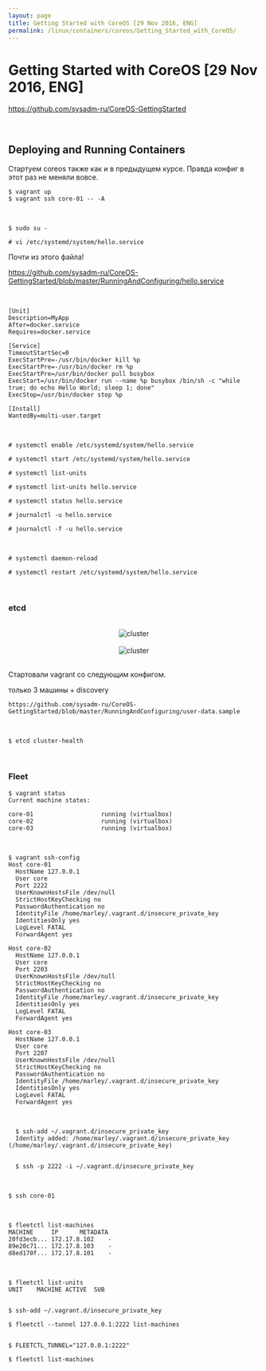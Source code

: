 ```yaml
---
layout: page
title: Getting Started with CoreOS [29 Nov 2016, ENG]
permalink: /linux/containers/coreos/Getting_Started_with_CoreOS/
---
```



# Getting Started with CoreOS [29 Nov 2016, ENG]


https://github.com/sysadm-ru/CoreOS-GettingStarted


<br/>

## Deploying and Running Containers


Стартуем coreos также как и в предыдущем курсе.
Правда конфиг в этот раз не меняли вовсе.


    $ vagrant up
    $ vagrant ssh core-01 -- -A

<br/>

    $ sudo su -

    # vi /etc/systemd/system/hello.service

Почти из этого файла!

https://github.com/sysadm-ru/CoreOS-GettingStarted/blob/master/RunningAndConfiguring/hello.service

<br/>


    [Unit]
    Description=MyApp
    After=docker.service
    Requires=docker.service

    [Service]
    TimeoutStartSec=0
    ExecStartPre=-/usr/bin/docker kill %p
    ExecStartPre=-/usr/bin/docker rm %p
    ExecStartPre=/usr/bin/docker pull busybox
    ExecStart=/usr/bin/docker run --name %p busybox /bin/sh -c "while true; do echo Hello World; sleep 1; done"
    ExecStop=/usr/bin/docker stop %p

    [Install]
    WantedBy=multi-user.target


<br/>

    # systemctl enable /etc/systemd/system/hello.service

    # systemctl start /etc/systemd/system/hello.service

    # systemctl list-units

    # systemctl list-units hello.service

    # systemctl status hello.service

    # journalctl -u hello.service

    # journalctl -f -u hello.service

<br/>

    # systemctl daemon-reload

    # systemctl restart /etc/systemd/system/hello.service

<br/>

### etcd


<br/>

<div align="center">
    <img src="//files.sysadm.ru/img/linux/containers/coreos/getting_started_with_coreos/pic1.png" border="0" alt="cluster">
</div>

<br/>

<div align="center">
    <img src="//files.sysadm.ru/img/linux/containers/coreos/getting_started_with_coreos/pic2.png" border="0" alt="cluster">
</div>

<br/>


Стартовали vagrant со следующим конфигом.

только 3 машины + discovery

    https://github.com/sysadm-ru/CoreOS-GettingStarted/blob/master/RunningAndConfiguring/user-data.sample

<br/>

    $ etcd cluster-health



<br/>

### Fleet



    $ vagrant status
    Current machine states:

    core-01                   running (virtualbox)
    core-02                   running (virtualbox)
    core-03                   running (virtualbox)

<br/>

    $ vagrant ssh-config
    Host core-01
      HostName 127.0.0.1
      User core
      Port 2222
      UserKnownHostsFile /dev/null
      StrictHostKeyChecking no
      PasswordAuthentication no
      IdentityFile /home/marley/.vagrant.d/insecure_private_key
      IdentitiesOnly yes
      LogLevel FATAL
      ForwardAgent yes

    Host core-02
      HostName 127.0.0.1
      User core
      Port 2203
      UserKnownHostsFile /dev/null
      StrictHostKeyChecking no
      PasswordAuthentication no
      IdentityFile /home/marley/.vagrant.d/insecure_private_key
      IdentitiesOnly yes
      LogLevel FATAL
      ForwardAgent yes

    Host core-03
      HostName 127.0.0.1
      User core
      Port 2207
      UserKnownHostsFile /dev/null
      StrictHostKeyChecking no
      PasswordAuthentication no
      IdentityFile /home/marley/.vagrant.d/insecure_private_key
      IdentitiesOnly yes
      LogLevel FATAL
      ForwardAgent yes


<br/>

      $ ssh-add ~/.vagrant.d/insecure_private_key
      Identity added: /home/marley/.vagrant.d/insecure_private_key (/home/marley/.vagrant.d/insecure_private_key)


      $ ssh -p 2222 -i ~/.vagrant.d/insecure_private_key


<br/>

    $ ssh core-01

<br/>


    $ fleetctl list-machines
    MACHINE		IP		METADATA
    20fd3ecb...	172.17.8.102	-
    89e20c71...	172.17.8.103	-
    d8ed170f...	172.17.8.101	-

<br/>

    $ fleetctl list-units   
    UNIT	MACHINE	ACTIVE	SUB


    $ ssh-add ~/.vagrant.d/insecure_private_key

    $ fleetctl --tunnel 127.0.0.1:2222 list-machines


    $ FLEETCTL_TUNNEL="127.0.0.1:2222"

    $ fleetctl list-machines
